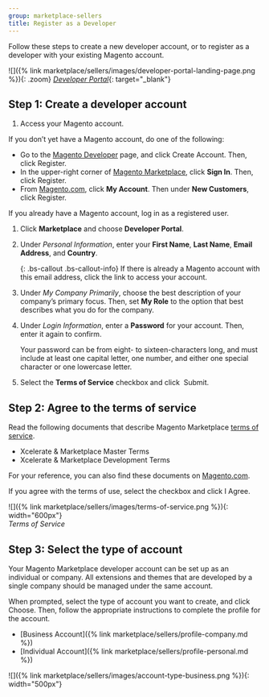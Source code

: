 ```yaml
---
group: marketplace-sellers
title: Register as a Developer
---
```


Follow these steps to create a new developer account, or to register as a developer with your existing Magento account.

![]({% link marketplace/sellers/images/developer-portal-landing-page.png %}){: .zoom}
[_Developer Portal_][1]{: target="_blank"}

## Step 1: Create a developer account

1. Access your Magento account.

If you don’t yet have a Magento account, do one of the following:

-  Go to the [Magento Developer][1] page, and click <span class="btn">Create  Account</span>. Then, click <span class="btn">Register</span>.
-  In the upper-right corner of [Magento Marketplace][2], click **Sign In**. Then, click <span class="btn">Register</span>.
-  From [Magento.com][3], click **My Account**. Then under **New Customers**, click <span class="btn">Register</span>.

If you already have a Magento account, log in as a registered user.

1. Click **Marketplace** and choose **Developer Portal**.

1. Under _Personal Information_, enter your **First Name**, **Last Name**, **Email Address**, and **Country**.

    {: .bs-callout .bs-callout-info}
    If there is already a Magento account with this email address, click the link to access your account.

1. Under _My Company Primarily_, choose the best description of your company’s primary focus. Then, set **My Role** to the option that best describes what you do for the company.

1. Under _Login Information_, enter a **Password** for your account. Then, enter it again to confirm.

    Your password can be from eight- to sixteen-characters long, and must include at least one capital letter, one number, and either one special character or one lowercase letter.

1. Select the **Terms of Service** checkbox and click  <span class="btn">Submit</span>.

## Step 2: Agree to the terms of service

Read the following documents that describe Magento Marketplace [terms of service][4].

-  Xcelerate & Marketplace Master Terms
-  Xcelerate & Marketplace Development Terms

For your reference, you can also find these documents on [Magento.com][4].

If you agree with the terms of use, select the checkbox and click <span class="btn">I Agree</span>.

![]({% link marketplace/sellers/images/terms-of-service.png %}){: width="600px"}<br/>
 _Terms of Service_

## Step 3: Select the type of account

Your Magento Marketplace developer account can be set up as an individual or company. All extensions and themes that are developed by a single company should be managed under the same account.

When prompted, select the type of account you want to create, and click <span class="btn">Choose</span>. Then, follow the appropriate instructions to complete the profile for the account.

-  [Business Account]({% link marketplace/sellers/profile-company.md %})
-  [Individual Account]({% link marketplace/sellers/profile-personal.md %})

![]({% link marketplace/sellers/images/account-type-business.png %}){: width="500px"}

[1]: https://developer.magento.com/
[2]: https://marketplace.magento.com/
[3]: https://magento.com/
[4]: https://magento.com/legal/terms/marketplace-xcelerate
